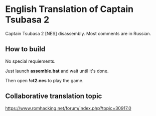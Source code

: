 # English Translation of Captain Tsubasa 2
Captain Tsubasa 2 [NES] disassembly. Most comments are in Russian.

## How to build

No special requiements.

Just launch **assemble.bat** and wait until it's done.

Then open **!ct2.nes** to play the game.

## Collaborative translation topic
https://www.romhacking.net/forum/index.php?topic=30917.0
